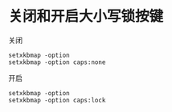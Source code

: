 # 关闭和开启大小写锁按键

关闭
```shell
setxkbmap -option
setxkbmap -option caps:none
```
开启
```shell
setxkbmap -option
setxkbmap -option caps:lock
```
